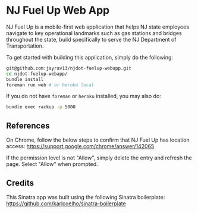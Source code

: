 # NJ Fuel Up Web App

NJ Fuel Up is a mobile-first web application that helps NJ state employees navigate to key operational landmarks such as gas stations and bridges throughout the state, build specifically to serve the NJ Department of Transportation.

To get started with building this application, simply do the following:

```bash
git@github.com:jayrav13/njdot-fuelup-webapp.git
cd njdot-fuelup-webapp/
bundle install
foreman run web # or heroku local
```

If you do not have `foreman` or `heroku` installed, you may also do:

```bash
bundle exec rackup -p 5000
```

## References

On Chrome, follow the below steps to confirm that NJ Fuel Up has location access: https://support.google.com/chrome/answer/142065

If the permission level is not "Allow", simply delete the entry and refresh the page. Select "Allow" when prompted.

## Credits

This Sinatra app was built using the following Sinatra boilerplate: https://github.com/karlcoelho/sinatra-boilerplate